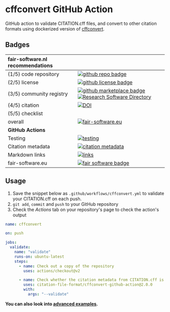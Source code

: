 # cffconvert GitHub Action

GitHub action to validate CITATION.cff files, and convert to other citation formats using dockerized version of [cffconvert](https://pypi.org/project/cffconvert/).

## Badges

| fair-software.nl recommendations | |
| :-- | :--  |
| (1/5) code repository              | [![github repo badge](https://img.shields.io/badge/github-repo-000.svg?logo=github&labelColor=gray&color=blue)](https://github.com/citation-file-format/cffconvert-github-action) |
| (2/5) license                      | [![github license badge](https://img.shields.io/github/license/citation-file-format/cffconvert-github-action)](https://github.com/citation-file-format/cffconvert-github-action) |
| (3/5) community registry           | [![github marketplace badge](https://img.shields.io/badge/github-marketplace-000.svg?logo=github&labelColor=gray&color=blue)](https://github.com/marketplace/actions/cffconvert) [![Research Software Directory](https://img.shields.io/badge/rsd-cffconvert--github--action-00a3e3.svg)](https://www.research-software.nl/software/cffconvert-github-action) |
| (4/5) citation                     | [![DOI](https://zenodo.org/badge/DOI/10.5281/zenodo.3993241.svg)](https://doi.org/10.5281/zenodo.3993241) |
| (5/5) checklist                    |  |
| overall                            | [![fair-software.eu](https://img.shields.io/badge/fair--software.eu-%E2%97%8F%20%20%E2%97%8F%20%20%E2%97%8F%20%20%E2%97%8F%20%20%E2%97%8B-yellow)](https://fair-software.eu) |
| **GitHub Actions**
| Testing | [![testing](https://github.com/citation-file-format/cffconvert-github-action/workflows/selftest/badge.svg)](https://github.com/citation-file-format/cffconvert-github-action/actions?query=workflow%3A%22selftest%22) |
| Citation metadata | [![citation metadata](https://github.com/citation-file-format/cffconvert-github-action/workflows/cffconvert/badge.svg)](https://github.com/citation-file-format/cffconvert-github-action/actions?query=workflow%3A%22cffconvert%22) |
| Markdown links | [![links](https://github.com/citation-file-format/cffconvert-github-action/actions/workflows/link-check.yml/badge.svg)](https://github.com/citation-file-format/cffconvert-github-action/actions/workflows/link-check.yml) |
| fair-software.eu | [![fair software badge](https://github.com/citation-file-format/cffconvert-github-action/actions/workflows/fair-software.yml/badge.svg)](https://github.com/citation-file-format/cffconvert-github-action/actions/workflows/fair-software.yml) |


## Usage

1. Save the snippet below as ``.github/workflows/cffconvert.yml`` to validate your CITATION.cff on each push.
1. ``git add``, ``commit`` and ``push`` to your GitHub repository
1. Check the _Actions_ tab on your repository's page to check the action's output

```yaml
name: cffconvert

on: push

jobs:
  validate:
    name: "validate"
    runs-on: ubuntu-latest
    steps:
      - name: Check out a copy of the repository
        uses: actions/checkout@v2

      - name: Check whether the citation metadata from CITATION.cff is valid
        uses: citation-file-format/cffconvert-github-action@2.0.0
        with:
          args: "--validate"

```

**You can also look into [advanced examples](README.advanced.md).**
